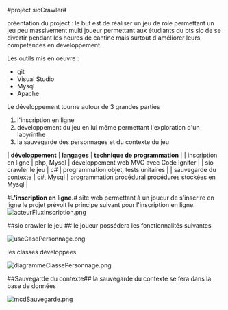 #project sioCrawler#

préentation du project : le but est de réaliser un jeu de role permettant un jeu peu massivement  multi joueur permettant aux étudiants du bts sio de se divertir pendant les heures de cantine mais surtout d'améliorer leurs compétences en developpement.

Les outils mis en oeuvre :

* git
* Visual Studio
* Mysql
* Apache

Le développement tourne autour de 3 grandes parties 

1. l'inscription en ligne
2. développement du jeu en lui même permettant l'exploration d'un labyrinthe 
3. la sauvegarde des personnages et du contexte du jeu

|      **développement**      | **langages** |          **technique de programmation**       			|
| inscription en ligne		  | php, Mysql   |   développement web MVC avec Code Igniter    			|
| sio crawler le jeu          | c#           |   programmation objet, tests unitaires        			|
| sauvegarde du contexte      | c#, Mysql    |   programmation procédural procédures stockées en Mysql  |

#**L'inscription en ligne.**#
site web permettant à un joueur de s'inscrire en ligne le projet prévoit le principe suivant pour l'inscription en ligne.
![acteurFluxInscription.png](C:\Users\btessier\Desktop\git\imagesTpGit\acteurFluxInscription.png)

##sio crawler le jeu ##
le joueur possédera les fonctionnalités suivantes

![useCasePersonnage.png](C:\Users\btessier\Desktop\git\imagesTpGit\useCasePersonnage.png)

les classes développées

![diagrammeClassePersonnage.png](C:\Users\btessier\Desktop\git\imagesTpGit\diagrammeClassePersonnage.png)

##Sauvegarde du contexte##
la sauvegarde du contexte se fera dans la base de données

![mcdSauvegarde.png](C:\Users\btessier\Desktop\git\imagesTpGit\mcdSauvegarde.png)